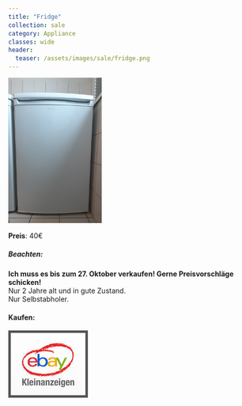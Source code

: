 ```yaml
---
title: "Fridge"
collection: sale
category: Appliance
classes: wide
header: 
  teaser: /assets/images/sale/fridge.png
---
```




<a href="https://www.ebay-kleinanzeigen.de/s-anzeige/exquisit-kuehlschrank-16-4-1-rva-/1548733686-176-9420">
  <img src="/assets/images/sale/fridge.png" alt="Fridge">
</a>

**Preis**: 40€

##### Beachten:
**Ich muss es bis zum 27. Oktober verkaufen! Gerne Preisvorschläge schicken!**<br>
Nur 2 Jahre alt und in gute Zustand.<br>
Nur Selbstabholer.

#### Kaufen:
<a href="https://www.ebay-kleinanzeigen.de/s-anzeige/exquisit-kuehlschrank-16-4-1-rva-/1548733686-176-9420">
  <img src="/assets/images/ebay.png" alt="Ebay Kleinanzeigen" style="border: 5px solid #555">
</a>

